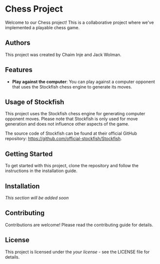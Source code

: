 # Chess Project

Welcome to our Chess project! This is a collaborative project where we've implemented a playable chess game.

## Authors

This project was created by Chaim Inje and Jack Wolman. 

## Features

- **Play against the computer**: You can play against a computer opponent that uses the Stockfish chess engine to generate its moves.

## Usage of Stockfish

This project uses the Stockfish chess engine for generating computer opponent moves. Please note that Stockfish is only used for move generation and does not influence other aspects of the game.

The source code of Stockfish can be found at their official GitHub repository: https://github.com/official-stockfish/Stockfish.

## Getting Started

To get started with this project, clone the repository and follow the instructions in the installation guide.

## Installation

*This section will be added soon*

## Contributing

Contributions are welcome! Please read the contributing guide for details.

## License

This project is licensed under the *your license* - see the LICENSE file for details.

